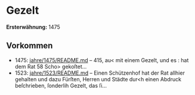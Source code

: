 # Gezelt

**Ersterwähnung:** 1475

## Vorkommen
- 1475: [jahre/1475/README.md](../jahre/1475/README.md) – 415, au< mit einem Gezelt, und es
: hat dem Rat 58 Scho> gekoſtet...
- 1523: [jahre/1523/README.md](../jahre/1523/README.md) – Einen Schützenhof hat der Rat allhier gehalten und
dazu Fürſten, Herren und Städte dur<h einen Abdruck
beſchrieben, ſonderlih Gezelt, das ſi...
